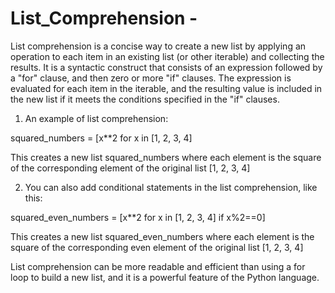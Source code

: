 # List_Comprehension -

List comprehension is a concise way to create a new list by applying an operation to each item in an existing list (or other iterable) and collecting the results. It is a syntactic construct that consists of an expression followed by a "for" clause, and then zero or more "if" clauses. The expression is evaluated for each item in the iterable, and the resulting value is included in the new list if it meets the conditions specified in the "if" clauses.

1. An example of list comprehension:

squared_numbers = [x**2 for x in [1, 2, 3, 4]

This creates a new list squared_numbers where each element is the square of the corresponding element of the original list 
[1, 2, 3, 4]

2. You can also add conditional statements in the list comprehension, like this:

squared_even_numbers = [x**2 for x in [1, 2, 3, 4] if x%2==0]

This creates a new list squared_even_numbers where each element is the square of the corresponding even element of the original list 
[1, 2, 3, 4]



List comprehension can be more readable and efficient than using a for loop to build a new list, and it is a powerful feature of the Python language.
